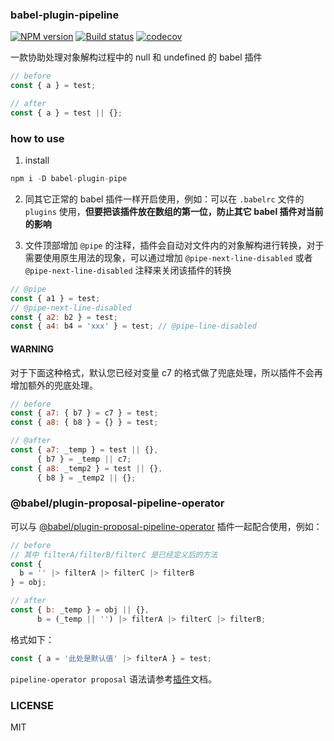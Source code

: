 ### babel-plugin-pipeline

[![NPM version][npm-image]][npm-url]
[![Build status][travis-image]][travis-url]
[![codecov][codecov-image]](codecov-url)

一款协助处理对象解构过程中的 null 和 undefined 的 babel 插件

```js
// before
const { a } = test;
```

```js
// after
const { a } = test || {};
```

### how to use
1. install

```js
npm i -D babel-plugin-pipe
```

2. 同其它正常的 babel 插件一样开启使用，例如：可以在 `.babelrc` 文件的 `plugins` 使用，**但要把该插件放在数组的第一位，防止其它 babel 插件对当前的影响**

3. 文件顶部增加 `@pipe` 的注释，插件会自动对文件内的对象解构进行转换，对于需要使用原生用法的现象，可以通过增加 `@pipe-next-line-disabled` 或者 `@pipe-next-line-disabled` 注释来关闭该插件的转换

```js
// @pipe
const { a1 } = test;
// @pipe-next-line-disabled
const { a2: b2 } = test;
const { a4: b4 = 'xxx' } = test; // @pipe-line-disabled
```

#### WARNING

对于下面这种格式，默认您已经对变量 c7 的格式做了兜底处理，所以插件不会再增加额外的兜底处理。
```js
// before
const { a7: { b7 } = c7 } = test;
const { a8: { b8 } = {} } = test;
```

```js
// @after
const { a7: _temp } = test || {},
      { b7 } = _temp || c7;
const { a8: _temp2 } = test || {},
      { b8 } = _temp2 || {};
```

### @babel/plugin-proposal-pipeline-operator

可以与 [@babel/plugin-proposal-pipeline-operator](https://babeljs.io/docs/en/next/babel-plugin-proposal-pipeline-operator.html) 插件一起配合使用，例如：

```js
// before
// 其中 filterA/filterB/filterC 是已经定义后的方法
const {
  b = '' |> filterA |> filterC |> filterB
} = obj;
```

```js
// after
const { b: _temp } = obj || {},
      b = (_temp || '') |> filterA |> filterC |> filterB;
```

格式如下：

```js
const { a = '此处是默认值' |> filterA } = test;
```

`pipeline-operator proposal` 语法请参考[插件](https://babeljs.io/docs/en/next/babel-plugin-proposal-pipeline-operator.html)文档。

### LICENSE
MIT

[npm-image]: https://badgen.net/npm/v/babel-plugin-pipe
[npm-url]: https://www.npmjs.com/package/babel-plugin-pipe
[travis-image]: https://travis-ci.com/qingguoing/babel-plugin-pipe.svg?branch=master
[travis-url]: https://travis-ci.com/qingguoing/babel-plugin-pipe
[codecov-image]: https://codecov.io/gh/qingguoing/babel-plugin-pipe/branch/master/graph/badge.svg
[codecov-url]: https://codecov.io/gh/qingguoing/babel-plugin-pipe